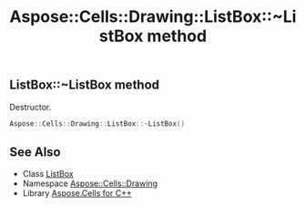 ﻿---
title: Aspose::Cells::Drawing::ListBox::~ListBox method
linktitle: ~ListBox
second_title: Aspose.Cells for C++ API Reference
description: 'Aspose::Cells::Drawing::ListBox::~ListBox method. Destructor in C++.'
type: docs
weight: 200
url: /cpp/aspose.cells.drawing/listbox/~listbox/
---
## ListBox::~ListBox method


Destructor.

```cpp
Aspose::Cells::Drawing::ListBox::~ListBox()
```

## See Also

* Class [ListBox](../)
* Namespace [Aspose::Cells::Drawing](../../)
* Library [Aspose.Cells for C++](../../../)
